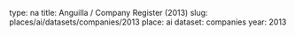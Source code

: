 type: na
title: Anguilla / Company Register (2013)
slug: places/ai/datasets/companies/2013
place: ai
dataset: companies
year: 2013
